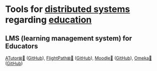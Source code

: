 
# Tools for [distributed systems](https://trendless.tech/dist-sys/) regarding [education](https://gainedin.site/pedagogy/)

## LMS (learning management system) for Educators

[ATutor⊞🐧](https://atutor.github.io/atutor/index.html) ([GitHub](https://github.com/atutor/ATutor)),
[FlightPath⊞🐧](https://getflightpath.com/) ([GitHub](https://github.com/swampopus/flightpath)),
[Moodle🐧](https://moodle.org/) ([GitHub](https://github.com/moodle/moodle)),
[Omeka🐧](https://omeka.org/) ([GitHub](https://github.com/omeka))
